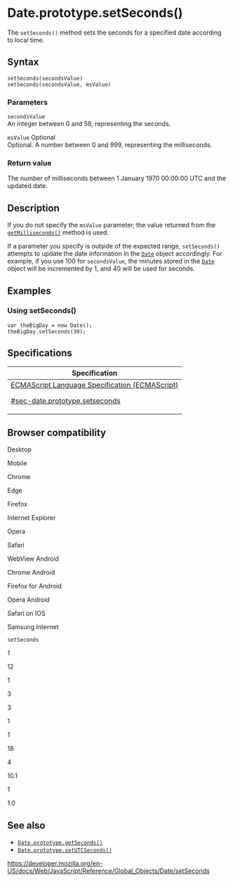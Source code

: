 # Date.prototype.setSeconds()

The `setSeconds()` method sets the seconds for a specified date according to local time.

## Syntax

    setSeconds(secondsValue)
    setSeconds(secondsValue, msValue)

### Parameters

`secondsValue`  
An integer between 0 and 59, representing the seconds.

`msValue` <span class="badge inline optional">Optional</span>  
Optional. A number between 0 and 999, representing the milliseconds.

### Return value

The number of milliseconds between 1 January 1970 00:00:00 UTC and the updated date.

## Description

If you do not specify the `msValue` parameter, the value returned from the [`getMilliseconds()`](getmilliseconds) method is used.

If a parameter you specify is outside of the expected range, `setSeconds()` attempts to update the date information in the [`Date`](../date) object accordingly. For example, if you use 100 for `secondsValue`, the minutes stored in the [`Date`](../date) object will be incremented by 1, and 40 will be used for seconds.

## Examples

### Using setSeconds()

    var theBigDay = new Date();
    theBigDay.setSeconds(30);

## Specifications

<table><thead><tr class="header"><th>Specification</th></tr></thead><tbody><tr class="odd"><td><a href="https://tc39.es/ecma262/#sec-date.prototype.setseconds">ECMAScript Language Specification (ECMAScript) 
<br/>

<span class="small">#sec-date.prototype.setseconds</span></a></td></tr></tbody></table>

## Browser compatibility

Desktop

Mobile

Chrome

Edge

Firefox

Internet Explorer

Opera

Safari

WebView Android

Chrome Android

Firefox for Android

Opera Android

Safari on IOS

Samsung Internet

`setSeconds`

1

12

1

3

3

1

1

18

4

10.1

1

1.0

## See also

-   [`Date.prototype.getSeconds()`](getseconds)
-   [`Date.prototype.setUTCSeconds()`](setutcseconds)

<a href="https://developer.mozilla.org/en-US/docs/Web/JavaScript/Reference/Global_Objects/Date/setSeconds" class="_attribution-link">https://developer.mozilla.org/en-US/docs/Web/JavaScript/Reference/Global_Objects/Date/setSeconds</a>
